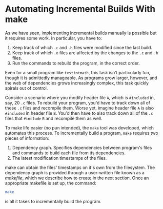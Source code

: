 # Automating Incremental Builds With make

As we have seen, implementing incremental builds manually is possible but it requires some work. In particular, you have to:

1. Keep track of which `.c` and `.h` files were modified since the last build.
2. Keep track of which `.o` files are affected by the changes to the `.c` and `.h` files.
3. Run the commands to rebuild the program, in the correct order.

Even for a small program like `testintmath`, this task isn’t particularly fun, though it is admittedly manageable. As programs grow larger, however, and the web of dependencies grows increasingly complex, this task quickly spirals out of control.

Consider a scenario where you modify header file `A`, which is `#included` in, say, 20 `.c` files. To rebuild your program, you'd have to track down all of these `.c` files and recompile them. Worse yet, imagine header file `A` is also `#included` in header file `B`. You'd then have to also track down all of the `.c` files that `#include` `B` and recompile them as well.

To make life easier (no pun intended), the `make` tool was developed, which automates this process. To incrementally build a program, `make` requires two pieces of information:

1. Dependency graph. Specifies dependencies between program's files and commands to build each file from its dependencies.
2. The latest modification timestamps of the files.

make can obtain the files' timestamps on it's own from the filesystem. The dependency graph is provided through a user-written file known as a _makefile_, which we describe how to create in the next section. Once an appropriate makefile is set up, the command:

```bash
make
```

is all it takes to incrementally build the program.
